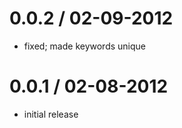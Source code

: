 
0.0.2 / 02-09-2012
==================

  * fixed; made keywords unique

0.0.1 / 02-08-2012
==================

  * initial release
